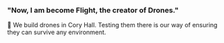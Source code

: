 ### "Now, I am become Flight, the creator of Drones."

🐻 We build drones in Cory Hall. Testing them there is our way of ensuring they can survive any environment. 
<!--
**Must have access to view Notion:** https://www.notion.so/Tilt-Rotor-UAV-e46137f7488741cdbbdd6ecf57b008d7?pvs=4"
**Here are some ideas to get you started:**
🙋‍♀️ A short introduction - what is your organization all about?
🌈 Contribution guidelines - how can the community get involved?
👩‍💻 Useful resources - where can the community find your docs? Is there anything else the community should know?
🍿 Fun facts - what does your team eat for breakfast?
🧙 Remember, you can do mighty things with the power of [Markdown](https://docs.github.com/github/writing-on-github/getting-started-with-writing-and-formatting-on-github/basic-writing-and-formatting-syntax)

-->

